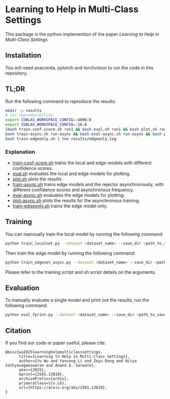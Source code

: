 # Learning to Help in Multi-Class Settings
This package is the python implemention of the paper *Learning to Help in Multi-Class Settings*

## Installation

You will need anaconda, pytorch and torchvision to run the code in this repository.

## TL;DR

Run the following command to reproduce the results:

```bash
mkdir -p results
# for reproducibility
export CUBLAS_WORKSPACE_CONFIG=:4096:8
export CUBLAS_WORKSPACE_CONFIG=:16:8
(bash train-conf-score.sh run1 && bash eval.sh run1 && bash plot.sh run1) | tee results/run1.log
bash train-async.sh run-async && bash eval-async.sh run-async && bash plot-async.sh run-async
bash train-edgeonly.sh | tee results/edgeonly.log
```

### Explanation

- [train-conf-score.sh](train-conf-score.sh) trains the local and edge models with different confidence scores.
- [eval.sh](eval.sh) evaluates the local and edge models for plotting.
- [plot.sh](plot.sh) plots the results.
- [train-async.sh](train-async.sh) trains edge models and the rejector asynchronously, with different confidence scores and asynchronous frequency.
- [eval-async.sh](eval-async.sh) evaluates the edge models for plotting.
- [plot-async.sh](plot-async.sh) plots the results for the asynchronous training.
- [train-edgeonly.sh](train-edgeonly.sh) trains the edge model only.

## Training

You can mannually train the local model by running the following command:

```bash
python train_localnet.py --dataset <dataset_name> --save_dir <path_to_save_dir>
```

Then train the edge model by running the following command:

```bash
python train_edgenet_async.py --dataset <dataset_name> --save_dir <path_to_save_dir> --cost_1 <cost_1_value> --cost_e <cost_e_value> --async_freq <async_freq_value>
```

Please refer to the training script and sh script details on the arguments.

## Evaluation

To manually evaluate a single model and print out the results, run the following command:

```bash
python eval_fprint.py --dataset <dataset_name> --save_dir <path_to_save_dir> --model_path <path_to_model_to_evaluate>
```

## Citation

If you find our code or paper useful, please cite:

```
@misc{wu2025learninghelpmulticlasssettings,
      title={Learning to Help in Multi-Class Settings},
      author={Yu Wu and Yansong Li and Zeyu Dong and Nitya Sathyavageeswaran and Anand D. Sarwate},
      year={2025},
      eprint={2501.13810},
      archivePrefix={arXiv},
      primaryClass={cs.LG},
      url={https://arxiv.org/abs/2501.13810},
}
```
